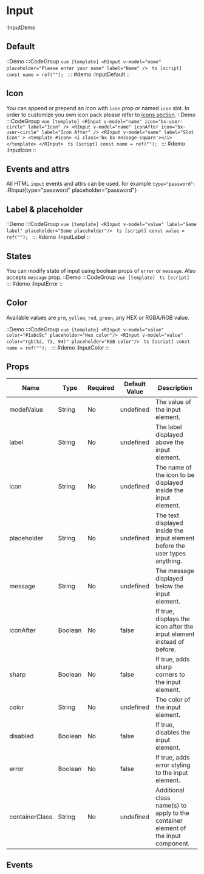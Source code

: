 # Input

:InputDemo

## Default

::Demo
  :::CodeGroup
    ```vue [template]
      <RInput v-model="name" placeholder="Please enter your name" label="Name" />
    ```
    ```ts [script]
      const name = ref("");
    ```
  :::
#demo
  :InputDefault
::

## Icon
You can append or prepend an icon with `icon` prop or named `icon` slot. In order to customize you own icon pack please refer to [icons section](/customization#icons).
::Demo
  :::CodeGroup
    ```vue [template]
      <RInput v-model="name" icon="bx-user-circle" label="Icon" />
      <RInput v-model="name" iconAfter icon="bx-user-circle" label="Icon After" />
      <RInput v-model="name" label="Slot Icon" >
        <template #icon>
          <i class='bx bx-message-square'></i>
        </template>
      </RInput>
    ```
    ```ts [script]
      const name = ref("");
    ```
  :::
#demo
  :InputIcon
::

## Events and attrs
All HTML `input` events and attrs can be used. for example `type="password"`:
:RInput{type="password" placeholder="password"}

## Label & placeholder
::Demo
  :::CodeGroup
    ```vue [template]
      <RInput v-model="value" label="Seme label" placeholder="Some placeholder"/>
    ```
    ```ts [script]
      const value = ref("");
    ```
  :::
#demo
  :InputLabel
::

## States
You can modify state of input using boolean props of `error` or `message`. Also accepts `message` prop.
::Demo
  :::CodeGroup
    ```vue [template]
    ```
    ```ts [script]
    ```
  :::
#demo
  :InputError
::


## Color
Available values are `prm`, `yellow`, `red`, `green`, any HEX or RGBA/RGB value.

::Demo
  :::CodeGroup
    ```vue [template]
      <RInput v-model="value" color="#1abc9c" placeholder="Hex color"/>
      <RInput v-model="value" color="rgb(52, 73, 94)" placeholder="RGB color"/>
    ```
    ```ts [script]
      const name = ref("");
    ```
  :::
#demo
  :InputColor
::

## Props
| Name            | Type    | Required | Default Value | Description                                                                        |
| --------------- | ------- | -------- | ------------- | ---------------------------------------------------------------------------------- |
| modelValue      | String  | No       | undefined     | The value of the input element.                                                    |
| label           | String  | No       | undefined     | The label displayed above the input element.                                       |
| icon            | String  | No       | undefined     | The name of the icon to be displayed inside the input element.                     |
| placeholder     | String  | No       | undefined     | The text displayed inside the input element before the user types anything.        |
| message         | String  | No       | undefined     | The message displayed below the input element.                                     |
| iconAfter       | Boolean | No       | false         | If true, displays the icon after the input element instead of before.            |
| sharp           | Boolean | No       | false         | If true, adds sharp corners to the input element.                                |
| color           | String  | No       | undefined     | The color of the input element.                                                    |
| disabled        | Boolean | No       | false         | If true, disables the input element.                                             |
| error           | Boolean | No       | false         | If true, adds error styling to the input element.                                |
| containerClass  | String  | No       | undefined     | Additional class name(s) to apply to the container element of the input component. |

## Events
